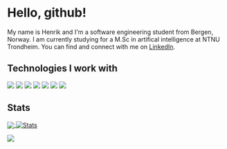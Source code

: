 # Hello, github!

My name is Henrik and I'm a software engineering student from Bergen, Norway. I am currently studying for a M.Sc in artifical intelligence at NTNU Trondheim. You can find and connect with me on <a href="https://www.linkedin.com/in/henrik-hammer/">LinkedIn</a>.

## Technologies I work with

![](https://img.shields.io/badge/OS-Arch%20Linux-informational?style=flat-square&logo=archlinux&logoColor=white&color=2bbc8a)
![](https://img.shields.io/badge/Editor-VSCode-informational?style=flat-square&logo=visual-studio-code&logoColor=white&color=2bbc8a)
![](https://img.shields.io/badge/Code-Python-informational?style=flat-square&logo=python&logoColor=white&color=2bbc8a)
![](https://img.shields.io/badge/Code-TypeScript-informational?style=flat-square&logo=typescript&logoColor=white&color=2bbc8a)
![](https://img.shields.io/badge/Code-CSharp-informational?style=flat-square&logo=csharp&logoColor=white&color=2bbc8a)
![](https://img.shields.io/badge/Code-React-informational?style=flat-square&logo=react&logoColor=white&color=2bbc8a)
![](https://img.shields.io/badge/Shell-ZSH-informational?style=flat-square&logo=gnu-bash&logoColor=white&color=2bbc8a)

## Stats

<a href="https://github.com/MrHencke/MrHencke">
  <img align="center" src="https://github-readme-stats.vercel.app/api/top-langs/?username=MrHencke&hide=html,text,css,jupyter%20notebook&exclude_repo=dotfiles&langs_count=3&theme=synthwave" />
</a>
<a href="https://github.com/MrHencke/MrHencke">
  <img align="center" src="https://github-readme-stats.vercel.app/api?username=MrHencke&show_icons=true&line_height=27&count_private=true&theme=synthwave" alt="Stats" />
</a>

<br/>

![](https://komarev.com/ghpvc/?username=MrHencke)
  
<!-- Resources -->
<!-- Inspiration from: https://github.com/MartinHeinz -->
<!-- Icons: https://simpleicons.org/ -->
<!-- GitHub Stats: https://github.com/anuraghazra/github-readme-stats -->
<!-- Emojis: https://emojipedia.org/emoji/ -->
<!-- HTML Emojis: https://www.fileformat.info/index.htm -->
<!-- Shields: https://shields.io/ -->
<!-- Awesome GitHub Profile README: https://github.com/abhisheknaiidu/awesome-github-profile-readme -->
